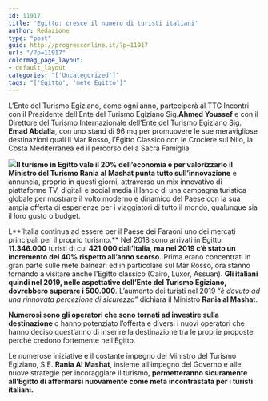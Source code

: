 ```yaml
---
id: 11917
title: 'Egitto: cresce il numero di turisti italiani'
author: Redazione
type: "post"
guid: http://progressonline.it/?p=11917
url: "/?p=11917"
colormag_page_layout:
- default_layout
categories: "['Uncategorized']"
tags: "['Egitto', 'mete Egitto']"
---
```


L’Ente del Turismo Egiziano, come ogni anno, parteciperà al TTG Incontri con il Presidente dell’Ente del Turismo Egiziano Sig.**Ahmed Youssef** e con il Direttore del Turismo Internazionale dell’Ente del Turismo Egiziano Sig. **Emad Abdalla**, con uno stand di 96 mq per promuovere le sue meravigliose destinazioni quali il Mar Rosso, l’Egitto Classico con le Crociere sul Nilo, la Costa Mediterranea ed il percorso della Sacra Famiglia.

**![](https://progressonline.it/wp-content/uploads/2019/10/sphinx-1175828_1280-300x199.jpg)Il turismo in Egitto vale il 20% dell’economia e per valorizzarlo il Ministro del Turismo Rania al Mashat punta tutto sull’innovazione** e annuncia, proprio in questi giorni, attraverso un mix innovativo di piattaforme TV, digitali e social media il lancio di una campagna turistica globale per mostrare il volto moderno e dinamico del Paese con la sua ampia offerta di esperienze per i viaggiatori di tutto il mondo, qualunque sia il loro gusto o budget.

L**‘Italia continua ad essere per il Paese dei Faraoni uno dei mercati principali per il proprio turismo.** Nel 2018 sono arrivati in Egitto **11.346.000** turisti di cui **421.000 dall’Italia**, **ma nel 2019 c’è stato un incremento del 40% rispetto all’anno scorso.** Prima erano concentrati in gran parte sulle mete balneari ed in particolare sul Mar Rosso, ora stanno tornando a visitare anche l’Egitto classico (Cairo, Luxor, Assuan). **Gli italiani quindi nel 2019, nelle aspettative dell’Ente del Turismo Egiziano, dovrebbero superare i 500.000**. L’aumento dei turisti nel 2019 “*è dovuto ad una rinnovata percezione di sicurezza*” dichiara il Ministro **Rania al Masha**t.

**Numerosi sono gli operatori che sono tornati ad investire sulla destinazione** o hanno potenziato l’offerta e diversi i nuovi operatori che hanno deciso quest’anno di inserire la destinazione tra le proprie proposte perché credono fortemente nell’Egitto.

Le numerose iniziative e il costante impegno del Ministro del Turismo Egiziano, S.E. **Rania Al Mashat**, insieme all’impegno del Governo e alle nuove strategie per incoraggiare il turismo, **permetteranno sicuramente all’Egitto di affermarsi nuovamente come meta incontrastata per i turisti italiani.**